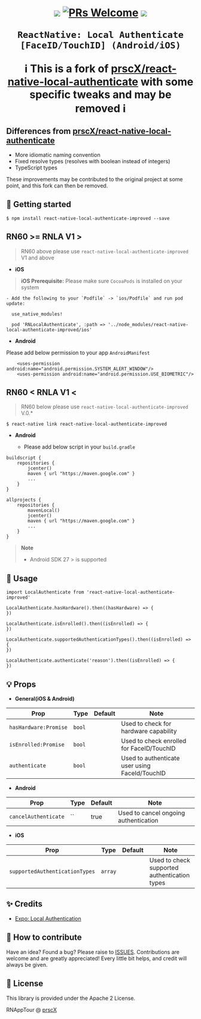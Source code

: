<h1 align="center">

  <p align="center">
    <a href="https://www.npmjs.com/package/react-native-local-authenticate-improved-improved"><img src="http://img.shields.io/npm/v/react-native-local-authenticate-improved-improved.svg?style=flat" /></a>
    <a href="https://github.com/jdmunro/react-native-local-authenticate-improved/pulls"><img alt="PRs Welcome" src="https://img.shields.io/badge/PRs-welcome-brightgreen.svg" /></a>
    <a href="https://github.com/jdmunro/react-native-local-authenticate-improved#License"><img src="https://img.shields.io/npm/l/react-native-local-authenticate-improved.svg?style=flat" /></a>
  </p>

    ReactNative: Local Authenticate [FaceID/TouchID] (Android/iOS)

ℹ️ This is a fork of [prscX/react-native-local-authenticate](https://github.com/prscX/react-native-local-authenticate) with some specific tweaks and may be removed ℹ️

</h1>

## Differences from [prscX/react-native-local-authenticate](https://github.com/prscX/react-native-local-authenticate)

- More idiomatic naming convention
- Fixed resolve types (resolves with boolean instead of integers)
- TypeScript types

These improvements may be contributed to the original project at some point, and this fork can then be removed.

## 📖 Getting started

`$ npm install react-native-local-authenticate-improved --save`

## **RN60 >= RNLA V1 >**

> RN60 above please use `react-native-local-authenticate-improved` V1 and above

- **iOS**

> **iOS Prerequisite:** Please make sure `CocoaPods` is installed on your system

    - Add the following to your `Podfile` -> `ios/Podfile` and run pod update:

```
  use_native_modules!

  pod 'RNLocalAuthenticate', :path => '../node_modules/react-native-local-authenticate-improved/ios'
```

- **Android**

Please add below permission to your app `AndroidManifest`

```
    <uses-permission android:name="android.permission.SYSTEM_ALERT_WINDOW"/>
    <uses-permission android:name="android.permission.USE_BIOMETRIC"/>
```

## **RN60 < RNLA V1 <**

> RN60 below please use `react-native-local-authenticate-improved` V.0.\*

`$ react-native link react-native-local-authenticate-improved`

- **Android**

  - Please add below script in your `build.gradle`

```
buildscript {
    repositories {
        jcenter()
        maven { url "https://maven.google.com" }
        ...
    }
}

allprojects {
    repositories {
        mavenLocal()
        jcenter()
        maven { url "https://maven.google.com" }
        ...
    }
}
```

> **Note**
>
> - Android SDK 27 > is supported

## 💬 Usage

```
import LocalAuthenticate from 'react-native-local-authenticate-improved'

LocalAuthenticate.hasHardware().then((hasHardware) => {
})

LocalAuthenticate.isEnrolled().then((isEnrolled) => {
})

LocalAuthenticate.supportedAuthenticationTypes().then((isEnrolled) => {
})

LocalAuthenticate.authenticate('reason').then((isEnrolled) => {
})

```

## 💡 Props

- **General(iOS & Android)**

| Prop                  | Type   | Default | Note                                           |
| --------------------- | ------ | ------- | ---------------------------------------------- |
| `hasHardware:Promise` | `bool` |         | Used to check for hardware capability          |
| `isEnrolled:Promise`  | `bool` |         | Used to check enrolled for FaceID/TouchID      |
| `authenticate`        | `bool` |         | Used to authenticate user using FaceId/TouchID |

- **Android**

| Prop                 | Type | Default | Note                                  |
| -------------------- | ---- | ------- | ------------------------------------- |
| `cancelAuthenticate` | ``   | true    | Used to cancel ongoing authentication |

- **iOS**

| Prop                           | Type    | Default | Note                                         |
| ------------------------------ | ------- | ------- | -------------------------------------------- |
| `supportedAuthenticationTypes` | `array` |         | Used to check supported authentication types |

## ✨ Credits

- [Expo: Local Authentication](https://docs.expo.io/versions/latest/sdk/local-authentication/)

## 🤔 How to contribute

Have an idea? Found a bug? Please raise to [ISSUES](https://github.com/jdmunro/react-native-local-authenticate-improved/issues).
Contributions are welcome and are greatly appreciated! Every little bit helps, and credit will always be given.

## 📜 License

This library is provided under the Apache 2 License.

RNAppTour @ [prscX](https://github.com/prscX)

